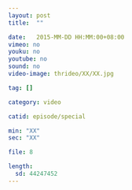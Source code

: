 ```yaml
---
layout: post
title:  ""

date:   2015-MM-DD HH:MM:00+08:00
vimeo: no
youku: no
youtube: no
sound: no
video-image: thrideo/XX/XX.jpg

tag: []

category: video

catid: episode/special

min: "XX"
sec: "XX"

file: 8

length:
  sd: 44247452
---
```


